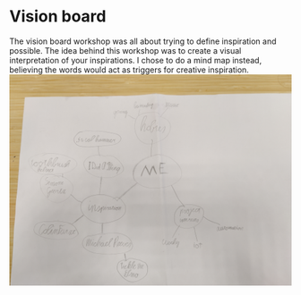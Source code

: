 # Vision board
The vision board workshop was all about trying to define inspiration and possible.
The idea behind this workshop was to create a visual interpretation of your inspirations.
I chose to do a mind map instead, believing the words would act as triggers for creative inspiration.
![Vision board](/Media/vision%20board.jpg)